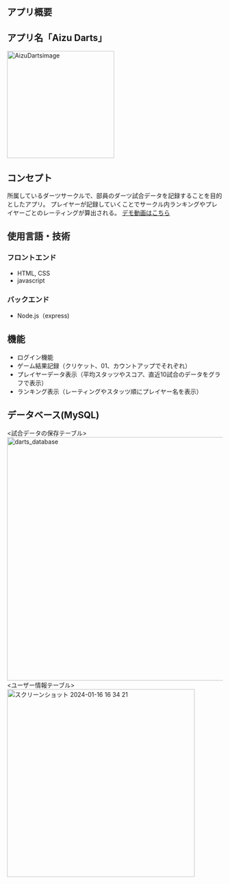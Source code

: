## アプリ概要

## アプリ名「Aizu Darts」
<img width="250" alt="AizuDartsimage" src="https://github.com/YutaSato0717/House-Hunting/assets/109122250/38390b5f-3513-4aa8-bb76-50ccd6c30c18">

## コンセプト
所属しているダーツサークルで、部員のダーツ試合データを記録することを目的としたアプリ。
プレイヤーが記録していくことでサークル内ランキングやプレイヤーごとのレーティングが算出される。
[デモ動画はこちら](https://youtu.be/8B5IYzRDTs8?si=KdI-LUq8bAdixvrz)
## 使用言語・技術

### フロントエンド

- HTML, CSS
- javascript

### バックエンド

- Node.js（express)

## 機能

- ログイン機能
- ゲーム結果記録（クリケット、01、カウントアップでそれぞれ）
- プレイヤーデータ表示（平均スタッツやスコア、直近10試合のデータをグラフで表示）
- ランキング表示（レーティングやスタッツ順にプレイヤー名を表示）

## データベース(MySQL)
<試合データの保存テーブル>
<img width="568" alt="darts_database" src="https://github.com/YutaSato0717/darts_app/assets/109122250/70a7b7a2-6fd4-4166-95d5-99c970688d1f">
<ユーザー情報テーブル>
<img width="438" alt="スクリーンショット 2024-01-16 16 34 21" src="https://github.com/YutaSato0717/darts_app/assets/109122250/b42f04a9-0736-4aae-a544-d3012be1cd89">


